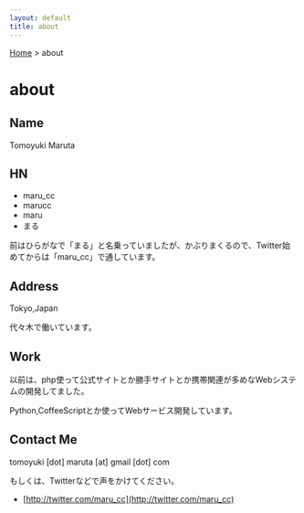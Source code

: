 ```yaml
---
layout: default
title: about
---
```


[Home](/) &gt; about

# about

## Name

Tomoyuki Maruta

## HN

- maru_cc
- marucc
- maru
- まる

前はひらがなで「まる」と名乗っていましたが、かぶりまくるので、Twitter始めてからは「maru_cc」で通しています。

## Address

Tokyo,Japan

代々木で働いています。

## Work

以前は、php使って公式サイトとか勝手サイトとか携帯関連が多めなWebシステムの開発してました。

Python,CoffeeScriptとか使ってWebサービス開発しています。

## Contact Me

tomoyuki \[dot\] maruta \[at\] gmail \[dot\] com

もしくは、Twitterなどで声をかけてください。

- [http://twitter.com/maru_cc](http://twitter.com/maru_cc)